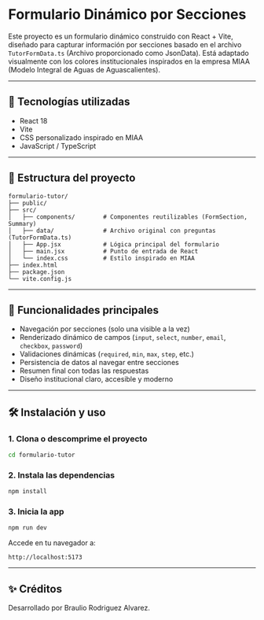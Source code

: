 # Formulario Dinámico por Secciones
Este proyecto es un formulario dinámico construido con React + Vite, diseñado para capturar información por secciones basado en el archivo `TutorFormData.ts` (Archivo proporcionado como JsonData). Está adaptado visualmente con los colores institucionales inspirados en la empresa MIAA (Modelo Integral de Aguas de Aguascalientes).

---

## 🚀 Tecnologías utilizadas
- React 18
- Vite
- CSS personalizado inspirado en MIAA
- JavaScript / TypeScript

---

## 📁 Estructura del proyecto
```
formulario-tutor/
├── public/
├── src/
│   ├── components/        # Componentes reutilizables (FormSection, Summary)
│   ├── data/              # Archivo original con preguntas (TutorFormData.ts)
│   ├── App.jsx            # Lógica principal del formulario
│   ├── main.jsx           # Punto de entrada de React
│   └── index.css          # Estilo inspirado en MIAA
├── index.html
├── package.json
└── vite.config.js
```

---

## 🧠 Funcionalidades principales
- Navegación por secciones (solo una visible a la vez)
- Renderizado dinámico de campos (`input`, `select`, `number`, `email`, `checkbox`, `password`)
- Validaciones dinámicas (`required`, `min`, `max`, `step`, etc.)
- Persistencia de datos al navegar entre secciones
- Resumen final con todas las respuestas
- Diseño institucional claro, accesible y moderno

---

## 🛠️ Instalación y uso

### 1. Clona o descomprime el proyecto
```bash
cd formulario-tutor
```

### 2. Instala las dependencias
```bash
npm install
```

### 3. Inicia la app
```bash
npm run dev
```

Accede en tu navegador a:

```
http://localhost:5173
```

---

## ✨ Créditos

Desarrollado por Braulio Rodriguez Alvarez.
